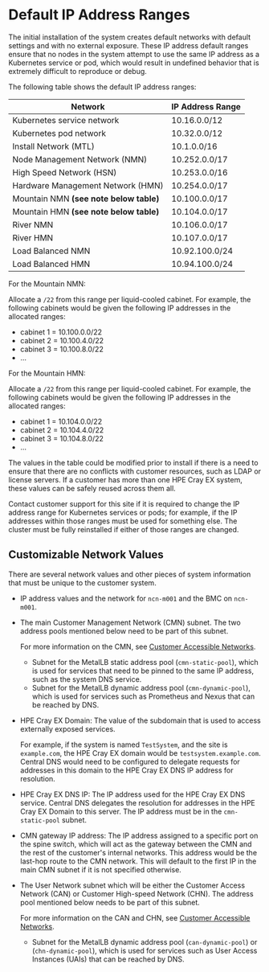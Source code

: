 # Default IP Address Ranges

The initial installation of the system creates default networks with default settings and with no external exposure. These IP address default ranges ensure that no nodes in the system attempt to use the same
IP address as a Kubernetes service or pod, which would result in undefined behavior that is extremely difficult to reproduce or debug.

The following table shows the default IP address ranges:

|Network|IP Address Range|
|-------|----------------|
|Kubernetes service network|10.16.0.0/12|
|Kubernetes pod network|10.32.0.0/12|
|Install Network \(MTL\)|10.1.0.0/16|
|Node Management Network \(NMN\)|10.252.0.0/17|
|High Speed Network \(HSN\)|10.253.0.0/16|
|Hardware Management Network \(HMN\)|10.254.0.0/17|
|Mountain NMN **(see note below table)**|10.100.0.0/17|
|Mountain HMN **(see note below table)**|10.104.0.0/17|
|River NMN|10.106.0.0/17|
|River HMN|10.107.0.0/17|
|Load Balanced NMN|10.92.100.0/24|
|Load Balanced HMN|10.94.100.0/24|

For the Mountain NMN:

Allocate a `/22` from this range per liquid-cooled cabinet. For example, the following cabinets would be given the following IP addresses in the allocated ranges:

- cabinet 1 = 10.100.0.0/22
- cabinet 2 = 10.100.4.0/22
- cabinet 3 =  10.100.8.0/22
- ...

For the Mountain HMN:

Allocate a `/22` from this range per liquid-cooled cabinet. For example, the following cabinets would be given the following IP addresses in the allocated ranges:

- cabinet 1 = 10.104.0.0/22
- cabinet 2 = 10.104.4.0/22
- cabinet 3 = 10.104.8.0/22
- ...

The values in the table could be modified prior to install if there is a need to ensure that there are no conflicts with customer resources, such as LDAP or license servers. If a customer has more than one
HPE Cray EX system, these values can be safely reused across them all.

Contact customer support for this site if it is required to change the IP address range for Kubernetes services or pods; for example, if the IP addresses within those ranges must be used for something else.
The cluster must be fully reinstalled if either of those ranges are changed.

## Customizable Network Values

There are several network values and other pieces of system information that must be unique to the customer system.

- IP address values and the network for `ncn-m001` and the BMC on `ncn-m001`.
- The main Customer Management Network \(CMN\) subnet. The two address pools mentioned below need to be part of this subnet.

  For more information on the CMN, see [Customer Accessible Networks](customer_accessible_networks/Customer_Accessible_Networks.md).

  - Subnet for the MetalLB static address pool \(`cmn-static-pool`\), which is used for services that need to be pinned to the same IP address, such as the system DNS service.
  - Subnet for the MetalLB dynamic address pool \(`cmn-dynamic-pool`\), which is used for services such as Prometheus and Nexus that can be reached by DNS.

- HPE Cray EX Domain: The value of the subdomain that is used to access externally exposed services.

  For example, if the system is named `TestSystem`, and the site is `example.com`, the HPE Cray EX domain would be `testsystem.example.com`. Central DNS would need to be configured to delegate requests for
  addresses in this domain to the HPE Cray EX DNS IP address for resolution.

- HPE Cray EX DNS IP: The IP address used for the HPE Cray EX DNS service. Central DNS delegates the resolution for addresses in the HPE Cray EX Domain to this server. The IP address must be in the `cmn-static-pool` subnet.
- CMN gateway IP address: The IP address assigned to a specific port on the spine switch, which will act as the gateway between the CMN and the rest of the customer's internal networks. This address would be the
  last-hop route to the CMN network.   This will default to the first IP in the main CMN subnet if it is not specified otherwise.

- The User Network subnet which will be either the Customer Access Network \(CAN\) or Customer High-speed Network \(CHN\). The address pool mentioned below needs to be part of this subnet.

  For more information on the CAN and CHN, see [Customer Accessible Networks](customer_accessible_networks/Customer_Accessible_Networks.md).

  - Subnet for the MetalLB dynamic address pool \(`can-dynamic-pool`\) or \(`chn-dynamic-pool`\), which is used for services such as User Access Instances \(UAIs\) that can be reached by DNS.
